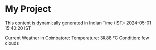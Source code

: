 # My Project

This content is dynamically generated in Indian Time (IST): 2024-05-01 15:40:20 IST


Current Weather in Coimbatore:
Temperature: 38.88 °C
Condition: few clouds

